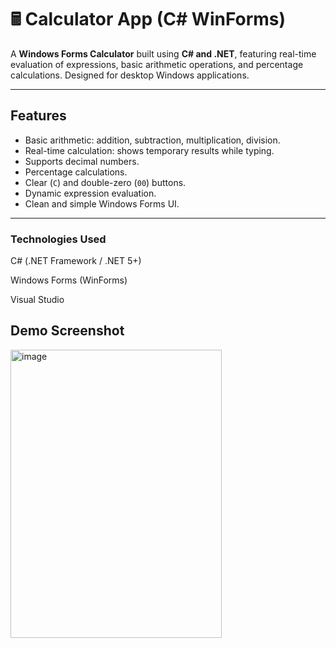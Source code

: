 # 🖩 Calculator App (C# WinForms)

A **Windows Forms Calculator** built using **C# and .NET**, featuring real-time evaluation of expressions, basic arithmetic operations, and percentage calculations. Designed for desktop Windows applications.

---

## **Features**

- Basic arithmetic: addition, subtraction, multiplication, division.
- Real-time calculation: shows temporary results while typing.
- Supports decimal numbers.
- Percentage calculations.
- Clear (`C`) and double-zero (`00`) buttons.
- Dynamic expression evaluation.
- Clean and simple Windows Forms UI.

---

### **Technologies Used**

C# (.NET Framework / .NET 5+)

Windows Forms (WinForms)

Visual Studio

## **Demo Screenshot**
<img width="338" height="461" alt="image" src="https://github.com/user-attachments/assets/18e8535f-b2cc-4c1c-97cc-04d8312918f2" />

